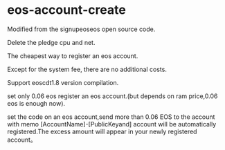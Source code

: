 # eos-account-create
Modified from the signupeoseos open source code.

Delete the pledge cpu and net.

The cheapest way to register an eos account.

Except for the system fee, there are no additional costs.

Support eoscdt1.8 version compilation.

set only 0.06 eos register an eos account.(but depends on ram price,0.06 eos is enough now).

set the code on an eos account,send more than 0.06 EOS to the account with memo [AccountName]-[PublicKeyand] account will be automatically registered.The excess amount will appear in your newly registered account。

